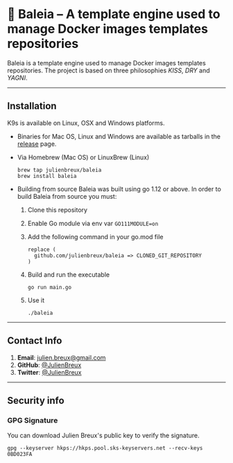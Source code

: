 # 🐋 Baleia – A template engine used to manage Docker images templates repositories

Baleia is a template engine used to manage Docker images templates repositories.
The project is based on three philosophies *KISS*, *DRY* and *YAGNI*.

---

## Installation

K9s is available on Linux, OSX and Windows platforms.

* Binaries for Mac OS, Linux and Windows are available as tarballs in the [release](https://github.com/julienbreux/baleia/releases) page.

* Via Homebrew (Mac OS) or LinuxBrew (Linux)

   ```shell
   brew tap julienbreux/baleia
   brew install baleia
   ```

* Building from source
   Baleia was built using go 1.12 or above. In order to build Baleia from source you must:
   1. Clone this repository
   2. Enable Go module via env var `GO111MODULE=on`
   3. Add the following command in your go.mod file

      ```text
      replace (
        github.com/julienbreux/baleia => CLONED_GIT_REPOSITORY
      )
      ```

   4. Build and run the executable

        ```shell
        go run main.go
        ```

   5. Use it

        ```shell
        ./baleia
        ```

---

## Contact Info

1. **Email**:   julien.breux@gmail.com
2. **GitHub**:  [@JulienBreux](https://github.com/JulienBreux)
3. **Twitter**: [@JulienBreux](https://twitter.com/JulienBreux)

---

## Security info

### GPG Signature

You can download Julien Breux's public key to verify the signature.

```shell
gpg --keyserver hkps://hkps.pool.sks-keyservers.net --recv-keys 0BD023FA
```
